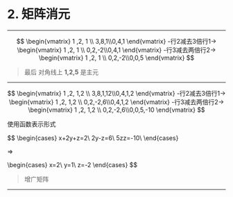 # 2. 矩阵消元

---
$$
\begin{vmatrix} 1 ,2, 1  \\ 3,8,1\\0,4,1 \end{vmatrix}
-行2减去3倍行1->
\begin{vmatrix} 1 ,2, 1  \\ 0,2,-2\\0,4,1 \end{vmatrix}
-行3减去两倍行2->
\begin{vmatrix} 1 ,2, 1  \\ 0,2,-2\\0,0,5 \end{vmatrix}
$$

> 最后 对角线上 **1,2,5** 是主元

---

$$
\begin{vmatrix} 1 ,2, 1,2  \\ 3,8,1,12\\0,4,1,2 \end{vmatrix}
-行2减去3倍行1->
\begin{vmatrix} 1 ,2, 1,2  \\ 0,2,-2,6\\0,4,1,2 \end{vmatrix}
-行3减去两倍行2->
\begin{vmatrix} 1 ,2, 1,2  \\ 0,2,-2,6\\0,0,5,-10 \end{vmatrix}
$$

使用函数表示形式

$$
\begin{cases}
x+2y+z=2\\
2y-z=6\\
5zz=-10\\
\end{cases}

=>

\begin{cases}
x=2\\
y=1\\
 z=-2
\end{cases}
$$

> 增广矩阵
---
